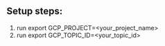 ## Setup steps:

1. run export GCP_PROJECT=<your_project_name>
2. run export GCP_TOPIC_ID=<your_topic_id>
